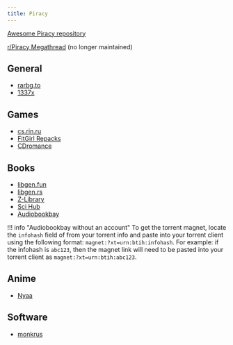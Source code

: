 ```yaml
---
title: Piracy
---
```


[Awesome Piracy repository](https://github.com/Igglybuff/awesome-piracy/blob/master/readme.md)

[r/Piracy Megathread](https://old.reddit.com/r/Piracy/wiki/megathread) (no longer maintained)

## General

- [rarbg.to](http://rarbg.to/)
- [1337x](https://1337x.to/)

## Games

- [cs.rin.ru](https://cs.rin.ru/)
- [FitGirl Repacks](http://fitgirl-repacks.site/)
- [CDromance](https://cdromance.com/)

## Books

- [libgen.fun](http://libgen.fun/)
- [libgen.rs](https://libgen.rs/)
- [Z-Library](https://z-lib.org/)
- [Sci Hub](https://sci-hub.se/)
- [Audiobookbay](http://audiobookbay.nl/)

!!! info "Audiobookbay without an account"
    To get the torrent magnet, locate the `infohash` field of from your torrent info and paste into your torrent client using the following format: `magnet:?xt=urn:btih:infohash`. For example: if the infohash is `abc123`, then the magnet link will need to be pasted into your torrent client as `magnet:?xt=urn:btih:abc123`.

## Anime

- [Nyaa](https://nyaa.si/)

## Software

- [monkrus](http://monkrus.ws/)
